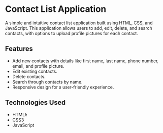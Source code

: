 # Contact List Application

A simple and intuitive contact list application built using HTML, CSS, and JavaScript. This application allows users to add, edit, delete, and search contacts, with options to upload profile pictures for each contact.

## Features

- Add new contacts with details like first name, last name, phone number, email, and profile picture.
- Edit existing contacts.
- Delete contacts.
- Search through contacts by name.
- Responsive design for a user-friendly experience.

## Technologies Used

- HTML5
- CSS3
- JavaScript
